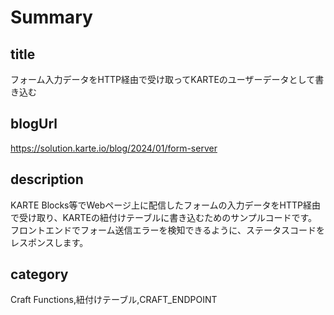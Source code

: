 # Summary

## title

フォーム入力データをHTTP経由で受け取ってKARTEのユーザーデータとして書き込む

## blogUrl
https://solution.karte.io/blog/2024/01/form-server

## description

KARTE Blocks等でWebページ上に配信したフォームの入力データをHTTP経由で受け取り、KARTEの紐付けテーブルに書き込むためのサンプルコードです。フロントエンドでフォーム送信エラーを検知できるように、ステータスコードをレスポンスします。

## category

Craft Functions,紐付けテーブル,CRAFT_ENDPOINT